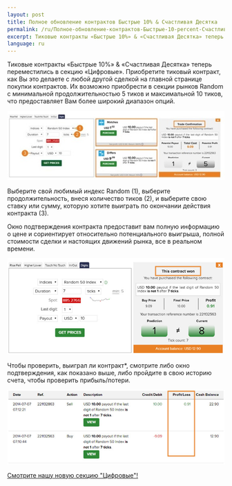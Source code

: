 ```yaml
---
layout: post
title: Полное обновление контрактов Быстрые 10% & Счастливая Десятка  
permalink: /ru/Полное-обновление-контрактов-Быстрые-10-percent-Счастливая-Десятка
excerpt: Тиковые контракты «Быстрые 10%» & «Счастливая Десятка» теперь переместились в секцию «Цифровые». Приобретите тиковый контракт, как Вы это делаете с любой другой сделкой на главной странице покупки контрактов. Их возможно приобрести в секции рынков Random с минимальной продолжительностью 5 тиков и максимальной 10 тиков, что предоставляет Вам более широкий диапазон опций.
language: ru
---
```


Тиковые контракты «Быстрые 10%» & «Счастливая Десятка» теперь переместились в секцию «Цифровые». Приобретите тиковый контракт, как Вы это делаете с любой другой сделкой на главной странице покупки контрактов. Их возможно приобрести в секции рынков Random с минимальной продолжительностью 5 тиков и максимальной 10 тиков, что предоставляет Вам более широкий диапазон опций.

[![](/post_images/3174351.jpg)](https://www.binary.com/c/trade.cgi?market=random&time=15t&form_name=digits&expiry_type=duration&amount_type=payout&H=3&currency=USD&underlying_symbol=R_50&amount=100&date_start=now&type=DIGITMATCH&l=RU&utm_medium=social&utm_source=blog&utm_content=whatsnew)

Выберите свой любимый индекс Random (1), выберите продолжительность, внеся количество тиков (2), и выберите свою ставку или сумму, которую хотите выиграть по окончании действия контракта (3).

Окно подтверждения контракта предоставит вам полную информацию о цене и сориентирует относительно потенциального выигрыша, полной стоимости сделки и настоящих движений рынка, все в реальном времени.

[![](/post_images/424918_orig.jpg)](https://www.binary.com/c/trade.cgi?market=random&time=15t&form_name=digits&expiry_type=duration&amount_type=payout&H=3&currency=USD&underlying_symbol=R_50&amount=100&date_start=now&type=DIGITMATCH&l=RU&utm_medium=social&utm_source=blog&utm_content=whatsnew)

Чтобы проверить, выиграл ли контракт*, смотрите либо окно подтверждения, как показано выше, либо пройдите в свою историю счета, чтобы проверить прибыль/потери.

[![](/post_images/9714301_orig.jpg)](https://www.binary.com/c/trade.cgi?market=random&time=15t&form_name=digits&expiry_type=duration&amount_type=payout&H=3&currency=USD&underlying_symbol=R_50&amount=100&date_start=now&type=DIGITMATCH&l=RU&utm_medium=social&utm_source=blog&utm_content=whatsnew)

[Смотрите нашу новую секцию "Цифровые"!](https://www.binary.com/c/trade.cgi?market=random&time=15t&form_name=digits&expiry_type=duration&amount_type=payout&H=3&currency=USD&underlying_symbol=R_50&amount=100&date_start=now&type=DIGITMATCH&l=RU&utm_medium=social&utm_source=blog&utm_content=whatsnew)
